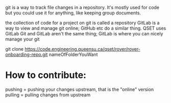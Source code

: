 git is a way to track file changes in a repository. It's mostly used for code but you could use it for anything, like keeping group documents.

the collection of code for a project on git is called a repository
GitLab is a way to view and manage git online; GitHub etc do a similar thing. QSET uses GitLab
Git and GitLab aren't the same thing; GitLab is where you can nicely manage your git


git clone https://code.engineering.queensu.ca/qset/rover/rover-onboarding-repo.git nameOfFolderYouWant

# How to contribute:
pushing = pushing your changes upstream, that is the "online" version
pulling = pulling changes from upstream
